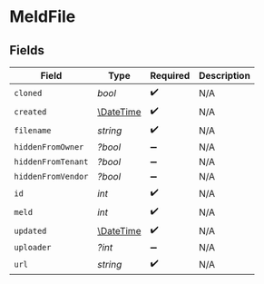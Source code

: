 # MeldFile


## Fields

| Field                                                         | Type                                                          | Required                                                      | Description                                                   |
| ------------------------------------------------------------- | ------------------------------------------------------------- | ------------------------------------------------------------- | ------------------------------------------------------------- |
| `cloned`                                                      | *bool*                                                        | :heavy_check_mark:                                            | N/A                                                           |
| `created`                                                     | [\DateTime](https://www.php.net/manual/en/class.datetime.php) | :heavy_check_mark:                                            | N/A                                                           |
| `filename`                                                    | *string*                                                      | :heavy_check_mark:                                            | N/A                                                           |
| `hiddenFromOwner`                                             | *?bool*                                                       | :heavy_minus_sign:                                            | N/A                                                           |
| `hiddenFromTenant`                                            | *?bool*                                                       | :heavy_minus_sign:                                            | N/A                                                           |
| `hiddenFromVendor`                                            | *?bool*                                                       | :heavy_minus_sign:                                            | N/A                                                           |
| `id`                                                          | *int*                                                         | :heavy_check_mark:                                            | N/A                                                           |
| `meld`                                                        | *int*                                                         | :heavy_check_mark:                                            | N/A                                                           |
| `updated`                                                     | [\DateTime](https://www.php.net/manual/en/class.datetime.php) | :heavy_check_mark:                                            | N/A                                                           |
| `uploader`                                                    | *?int*                                                        | :heavy_minus_sign:                                            | N/A                                                           |
| `url`                                                         | *string*                                                      | :heavy_check_mark:                                            | N/A                                                           |